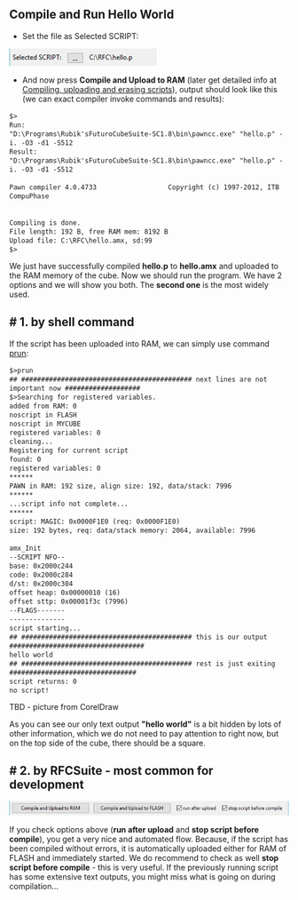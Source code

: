 ## Compile and Run Hello World

* Set the file as Selected SCRIPT:

![](/assets/selectedScript.jpg)

* And now press **Compile and Upload to RAM** (later get detailed info at [Compiling, uploading and erasing scripts](/compiling-uploading-scripts.md)), output should look like this (we can exact compiler invoke commands and results):

```
$>
Run:
"D:\Programs\Rubik'sFuturoCubeSuite-SC1.8\bin\pawncc.exe" "hello.p" -i. -O3 -d1 -S512
Result:
"D:\Programs\Rubik'sFuturoCubeSuite-SC1.8\bin\pawncc.exe" "hello.p" -i. -O3 -d1 -S512

Pawn compiler 4.0.4733                  Copyright (c) 1997-2012, ITB CompuPhase


Compiling is done.
File length: 192 B, free RAM mem: 8192 B
Upload file: C:\RFC\hello.amx, sd:99
$>
```

We just have successfully compiled **hello.p** to **hello.amx** and uploaded to the RAM memory of the cube. Now we should run the program. We have 2 options and we will show you both. The **second one** is the most widely used.

## # 1. by shell command

If the script has been uploaded into RAM, we can simply use command [prun](/interactive-shell/prun.md):

```
$>prun
## ########################################### next lines are not important now ###################
$>Searching for registered variables.
added from RAM: 0
noscript in FLASH
noscript in MYCUBE
registered variables: 0
cleaning...
Registering for current script
found: 0
registered variables: 0
******
PAWN in RAM: 192 size, align size: 192, data/stack: 7996
******
...script info not complete...
******
script: MAGIC: 0x0000F1E0 (req: 0x0000F1E0)
size: 192 bytes, req: data/stack memory: 2064, available: 7996

amx_Init
--SCRIPT NFO--
base: 0x2000c244
code: 0x2000c284
d/st: 0x2000c304
offset heap: 0x00000010 (16)
offset sttp: 0x00001f3c (7996)
--FLAGS-------
--------------
script starting...
## ########################################### this is our output ##################################
hello world
## ########################################### rest is just exiting ################################
script returns: 0
no script!
```

TBD - picture from CorelDraw

As you can see our only text output **"hello world"** is a bit hidden by lots of other information, which we do not need to pay attention to right now, but on the top side of the cube, there should be a square.

## # 2. by RFCSuite - most common for development

![](/assets/run_and_stop.jpg)

If you check options above (**run after upload** and **stop script before compile**), you get a very nice and automated flow. Because, if the script has been compiled without errors, it is automatically uploaded either for RAM of FLASH and immediately started. We do recommend to check as well **stop script before compile** - this is very useful. If the previously running script has some extensive text outputs, you might miss what is going on during compilation...

